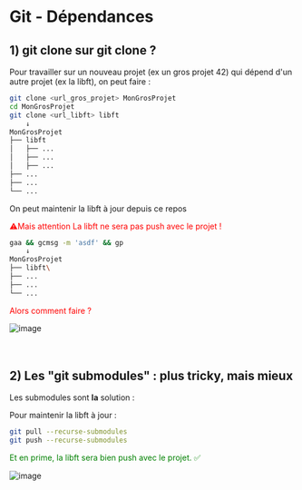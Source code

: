 # Git - Dépendances

## 1) git clone sur git clone ? 

Pour travailler sur un nouveau projet (ex un gros projet 42) qui dépend d'un autre projet (ex la libft), on peut faire :

```sh
git clone <url_gros_projet> MonGrosProjet
cd MonGrosProjet
git clone <url_libft> libft
 	↓ 
MonGrosProjet
├── libft
│   ├── ...
│   ├── ...
│   ├── ...
├── ...
├── ...
└── ...
```

On peut maintenir la libft à jour depuis ce repos  


<span style="color:red">
⚠️Mais attention La libft ne sera pas push avec le projet !
</span>


```sh
gaa && gcmsg -m 'asdf' && gp
 	↓ 
MonGrosProjet
├── libft\
├── ...
├── ...
└── ...
```
<span style="color:red">
Alors comment faire ?
</span>

![image](https://media.tenor.com/Gc7Crn1EBVgAAAAC/steve-carell-sad.gif) <br>
<br>
<br>

## 2) Les "git submodules" : plus tricky, mais mieux 


Les submodules sont **la** solution : <br>



Pour maintenir la libft à jour : <br>

```sh
git pull --recurse-submodules
git push --recurse-submodules
```

<span style="color:green">
Et en prime, la libft sera bien push avec le projet. ✅
</span>

![image](https://media.tenor.com/mUR6IIN2CnEAAAAC/wow-surprised.gif) <br>
